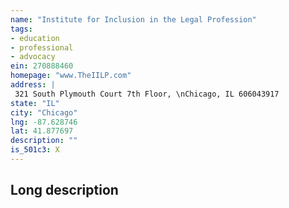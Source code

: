 ```yaml
---
name: "Institute for Inclusion in the Legal Profession"
tags:
- education
- professional
- advocacy
ein: 270888460
homepage: "www.TheIILP.com"
address: |
 321 South Plymouth Court 7th Floor, \nChicago, IL 606043917
state: "IL"
city: "Chicago"
lng: -87.628746
lat: 41.877697
description: ""
is_501c3: X
---
```


## Long description


